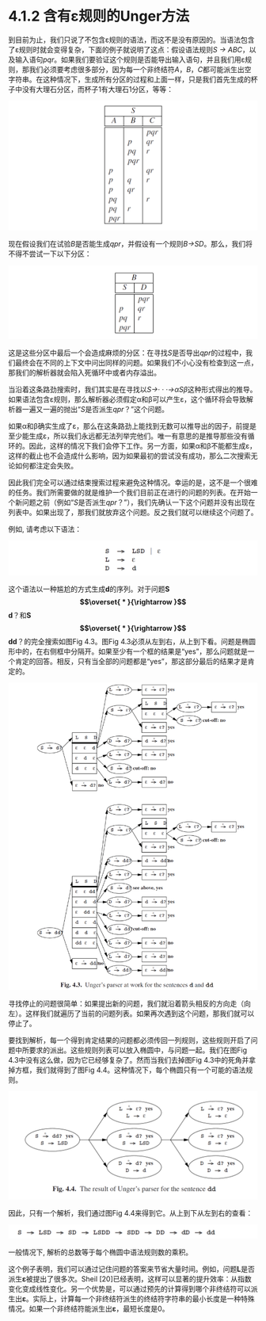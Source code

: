 # 4.1.2 含有ε规则的Unger方法

到目前为止，我们只说了不包含ε规则的语法，而这不是没有原因的。当语法包含了ε规则时就会变得复杂，下面的例子就说明了这点：假设语法规则*S → ABC*，以及输入语句*pqr*。如果我们要验证这个规则是否能导出输入语句，并且我们用ε规则，那我们必须要考虑很多部分，因为每一个非终结符*A*，*B*，*C*都可能派生出空字符串。在这种情况下，生成所有分区的过程和上面一样，只是我们首先生成的杯子中没有大理石分区，而杯子1有大理石1分区，等等：

![图1](../../img/4.1.2_1.png)

现在假设我们在试验*B*是否能生成*qpr*，并假设有一个规则*B→SD*。那么，我们将不得不尝试一下以下分区：

![图2](../../img/4.1.2_2.png)

这是这些分区中最后一个会造成麻烦的分区：在寻找*S*是否导出*qpr*的过程中，我们最终会在不同的上下文中问出同样的问题。如果我们不小心没有检查到这一点，那我们的解析器就会陷入死循环中或者内存溢出。

当沿着这条路劲搜索时，我们其实是在寻找以*S→· · ·→αSβ*这种形式得出的推导。如果语法包含ε规则，那么解析器必须假定α和β可以产生ε，这个循环将会导致解析器一遍又一遍的抛出“*S*是否派生*qpr*？”这个问题。

如果α和β确实生成了ε，那么在这条路劲上能找到无数可以推导出的因子，前提是至少能生成ε，所以我们永远都无法列举完他们。唯一有意思的是推导那些没有循环的。因此，这样的情况下我们会停下工作。另一方面，如果α和β不能都生成ε，这样的截止也不会造成什么影响，因为如果最初的尝试没有成功，那么二次搜索无论如何都注定会失败。

因此我们完全可以通过结束搜索过程来避免这种情况。幸运的是，这不是一个很难的任务。我们所需要做的就是维护一个我们目前正在进行的问题的列表。在开始一个新问题之前（例如“*S*是否派生*qpr*？”），我们先确认一下这个问题并没有出现在列表中。如果出现了，那我们就放弃这个问题。反之我们就可以继续这个问题了。

例如, 请考虑以下语法：

![图3](../../img/4.1.2_3.png)

这个语法以一种尴尬的方式生成**d**的序列。对于问题**S$$\overset{ * }{\rightarrow }$$d**？和**S$$\overset{ * }{\rightarrow }$$dd**？的完全搜索如图Fig 4.3。图Fig 4.3必须从左到右，从上到下看。问题是椭圆形中的，在右侧框中分隔开。如果至少有一个框的结果是“yes”，那么问题就是一个肯定的回答。相反，只有当全部的问题都是“yes”，那这部分最后的结果才是肯定的。

![图4](../../img/4.1.2_4-Fig.4.3.png)

寻找停止的问题很简单：如果提出新的问题，我们就沿着箭头相反的方向走（向左）。这样我们就遍历了当前的问题列表。如果再次遇到这个问题，那我们就可以停止了。

要找到解析，每一个得到肯定结果的问题都必须传回一列规则，这些规则开启了问题中所要求的派出。这些规则列表可以放入椭圆中，与问题一起。我们在图Fig 4.3中没有这么做，因为它已经够复杂了。然而当我们去掉图Fig 4.3中的死角并拿掉方框，我们就得到了图Fig 4.4。这种情况下，每个椭圆只有一个可能的语法规则。

![图5](../../img/4.1.2_5-Fig.4.4.png)

因此，只有一个解析，我们通过图Fig 4.4来得到它。从上到下从左到右的查看：

![图6](../../img/4.1.2_6.png)

一般情况下, 解析的总数等于每个椭圆中语法规则数的乘积。

这个例子表明，我们可以通过记住问题的答案来节省大量时间。例如，问题**L**是否派生**ε**被提出了很多次。Sheil [20]已经表明，这样可以显著的提升效率：从指数变化变成线性变化。另一个优势是，可以通过预先的计算得到哪个非终结符可以派生出**ε**。实际上，计算每一个非终结符派生的终结符字符串的最小长度是一种特殊情况。如果一个非终结符能派生出**ε**，最短长度是0。